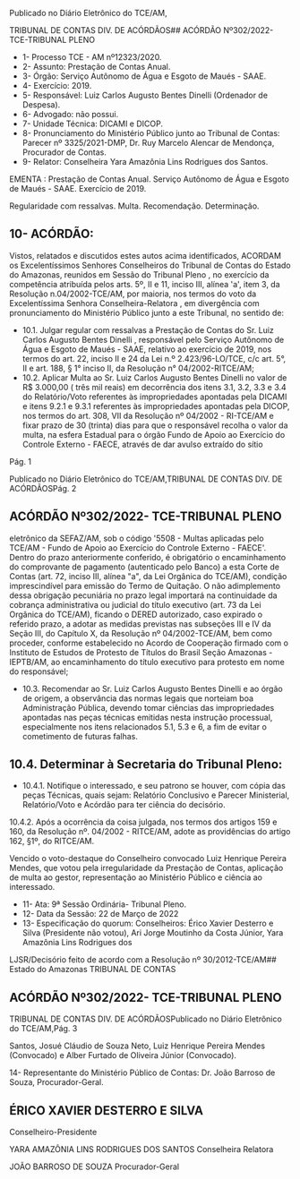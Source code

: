 Publicado  no  Diário  Eletrônico do TCE/AM,

TRIBUNAL DE CONTAS DIV. DE ACÓRDÃOS## ACÓRDÃO Nº302/2022- TCE-TRIBUNAL PLENO

- 1- Processo TCE - AM nº12323/2020.
- 2- Assunto: Prestação de Contas Anual.
- 3- Órgão: Serviço Autônomo de Água e Esgoto de Maués - SAAE.
- 4- Exercício: 2019.
- 5- Responsável: Luiz Carlos Augusto Bentes Dinelli (Ordenador de Despesa).
- 6- Advogado: não possui.
- 7- Unidade Técnica: DICAMI e DICOP.
- 8- Pronunciamento  do  Ministério  Público  junto  ao  Tribunal  de  Contas: Parecer  nº 3325/2021-DMP, Dr. Ruy Marcelo Alencar de Mendonça, Procurador de Contas.
- 9- Relator: Conselheira Yara Amazônia Lins Rodrigues dos Santos.

EMENTA : Prestação de Contas Anual. Serviço Autônomo  de  Água  e  Esgoto  de  Maués  -  SAAE. Exercício de 2019.

Regularidade com ressalvas. Multa. Recomendação. Determinação.

## 10-  ACÓRDÃO:

Vistos, relatados e discutidos estes autos acima identificados, ACORDAM os Excelentíssimos Senhores Conselheiros do Tribunal de Contas do Estado do Amazonas, reunidos em Sessão do Tribunal Pleno , no exercício da competência atribuída pelos arts. 5º,  II  e  11,  inciso  III,  alínea  'a',  item  3,  da  Resolução  n.04/2002-TCE/AM, por  maioria, nos  termos  do  voto  da  Excelentíssima  Senhora  Conselheira-Relatora ,  em  divergência com pronunciamento do Ministério Público junto a este Tribunal, no sentido de:

- 10.1. Julgar regular com ressalvas a Prestação de Contas do Sr. Luiz Carlos Augusto Bentes Dinelli , responsável pelo Serviço Autônomo de Água e Esgoto de Maués - SAAE, relativo ao exercício de 2019, nos termos do art. 22, inciso II e 24 da Lei n.º 2.423/96-LO/TCE, c/c art. 5°, II e art. 188, § 1° inciso II, da Resolução n° 04/2002-RITCE/AM;
- 10.2. Aplicar Multa ao Sr. Luiz Carlos Augusto Bentes Dinelli no valor de R$ 3.000,00 (  três mil reais) em decorrência dos itens 3.1, 3.2, 3.3 e 3.4 do Relatório/Voto  referentes  às  impropriedades  apontadas  pela  DICAMI  e itens 9.2.1 e 9.3.1 referentes às impropriedades apontadas pela DICOP, nos termos do art. 308, VII da Resolução nº 04/2002 - RI-TCE/AM e fixar prazo  de  30 (trinta)  dias para  que  o  responsável  recolha  o  valor  da multa, na esfera Estadual para o órgão Fundo de Apoio ao Exercício do Controle  Externo  -  FAECE,  através  de  dar avulso  extraído  do  sítio

Pág. 1

Publicado  no  Diário  Eletrônico do TCE/AM,TRIBUNAL DE CONTAS DIV. DE ACÓRDÃOSPág. 2

## ACÓRDÃO Nº302/2022- TCE-TRIBUNAL PLENO

eletrônico  da  SEFAZ/AM,  sob  o  código  '5508  -  Multas  aplicadas  pelo TCE/AM - Fundo de Apoio ao Exercício do Controle Externo - FAECE'. Dentro do prazo anteriormente conferido, é obrigatório o encaminhamento do comprovante de pagamento (autenticado pelo Banco) a esta Corte de Contas  (art.  72,  inciso  III,  alínea  "a",  da  Lei  Orgânica  do  TCE/AM), condição  imprescindível  para  emissão  do  Termo  de  Quitação.  O  não adimplemento  dessa  obrigação  pecuniária  no  prazo  legal  importará  na continuidade da cobrança administrativa ou judicial do título executivo (art. 73  da  Lei  Orgânica  do  TCE/AM),  ficando  o  DERED  autorizado,  caso expirado o referido prazo, a adotar as medidas previstas nas subseções III  e  IV  da  Seção  III,  do  Capítulo  X,  da  Resolução  nº  04/2002-TCE/AM, bem  como  proceder,  conforme  estabelecido  no  Acordo  de  Cooperação firmado  com  o  Instituto  de  Estudos  de  Protesto  de  Títulos  do  Brasil  Seção  Amazonas  -  IEPTB/AM,  ao  encaminhamento  do  título  executivo para protesto em nome do responsável;

- 10.3. Recomendar ao Sr. Luiz Carlos Augusto Bentes Dinelli e ao órgão de origem, a observância das normas legais que norteiam boa Administração Pública,  devendo  tomar  ciências  das  impropriedades  apontadas  nas peças  técnicas  emitidas  nesta  instrução  processual,  especialmente  nos itens relacionados 5.1, 5.3 e 6, a fim de evitar o cometimento de futuras falhas.

## 10.4. Determinar à Secretaria do Tribunal Pleno:

- 10.4.1. Notifique  o  interessado,  e  seu  patrono  se  houver,   com cópia das peças Técnicas, quais sejam: Relatório Conclusivo  e  Parecer  Ministerial,  Relatório/Voto  e  Acórdão para ter ciência do decisório.

10.4.2. Após  a  ocorrência  da  coisa  julgada,  nos  termos  dos artigos 159 e 160, da Resolução nº. 04/2002 - RITCE/AM, adote as providências do artigo 162, §1º, do RITCE/AM.

Vencido  o  voto-destaque  do  Conselheiro  convocado  Luiz  Henrique  Pereira Mendes, que votou pela irregularidade da Prestação de Contas, aplicação de multa ao gestor, representação ao Ministério Público e ciência ao interessado.

- 11-  Ata: 9ª Sessão Ordinária- Tribunal Pleno.
- 12-  Data da Sessão: 22 de Março de 2022
- 13-  Especificação do quorum: Conselheiros: Érico Xavier Desterro e Silva (Presidente não votou), Ari Jorge Moutinho da Costa Júnior, Yara Amazônia Lins Rodrigues dos

LJSR/Decisório feito de acordo com a Resolução nº 30/2012-TCE/AM## Estado do Amazonas TRIBUNAL DE CONTAS

## ACÓRDÃO Nº302/2022- TCE-TRIBUNAL PLENO

TRIBUNAL DE CONTAS DIV. DE ACÓRDÃOSPublicado  no  Diário  Eletrônico do TCE/AM,Pág. 3

Santos, Josué Cláudio de Souza Neto, Luiz Henrique Pereira Mendes (Convocado) e Alber Furtado de Oliveira Júnior (Convocado).

14-  Representante  do  Ministério  Público  de  Contas: Dr.  João  Barroso  de  Souza, Procurador-Geral.

## ÉRICO XAVIER DESTERRO E SILVA

Conselheiro-Presidente

YARA AMAZÔNIA LINS RODRIGUES DOS SANTOS Conselheira Relatora

JOÃO BARROSO DE SOUZA Procurador-Geral